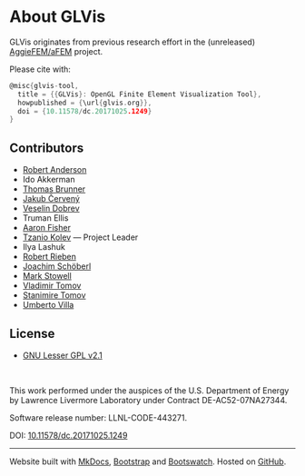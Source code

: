 # About GLVis

GLVis originates from previous research effort in the (unreleased) [AggieFEM/aFEM](http://www.math.tamu.edu/research/vigre/archive/2000c-Lazarov.html) project.

Please cite with:
```c
@misc{glvis-tool,
  title = {{GLVis}: OpenGL Finite Element Visualization Tool},
  howpublished = {\url{glvis.org}},
  doi = {10.11578/dc.20171025.1249}
}
```

## Contributors

- [Robert Anderson](http://people.llnl.gov/anderson110)
- Ido Akkerman
- [Thomas Brunner](http://people.llnl.gov/brunner6)
- [Jakub Červený](https://www.linkedin.com/in/jcerveny)
- [Veselin Dobrev](http://people.llnl.gov/dobrev1)
- Truman Ellis
- [Aaron Fisher](http://people.llnl.gov/fisher47)
- [Tzanio Kolev](http://people.llnl.gov/kolev1) &mdash; Project Leader
- Ilya Lashuk
- [Robert Rieben](http://people.llnl.gov/rieben1)
- [Joachim Schöberl](http://www.asc.tuwien.ac.at/~schoeberl/wiki/index.php/Joachim_Sch%C3%B6berl)
- [Mark Stowell](http://people.llnl.gov/stowell1)
- [Vladimir Tomov](http://people.llnl.gov/tomov2)
- [Stanimire Tomov](http://icl.cs.utk.edu/~tomov)
- [Umberto Villa](http://users.ices.utexas.edu/~uvilla/)

## License

- [GNU Lesser GPL v2.1](http://www.gnu.org/licenses/lgpl-2.1.html)


<br>

This work performed under the auspices of the U.S. Department of Energy
by Lawrence Livermore Laboratory under Contract DE-AC52-07NA27344.

Software release number: LLNL-CODE-443271.

DOI: [10.11578/dc.20171025.1249](https://www.osti.gov/doecode/biblio/1691)

----

Website built with [MkDocs](http://www.mkdocs.org/), [Bootstrap](http://getbootstrap.com/)
and [Bootswatch](http://bootswatch.com/). Hosted on [GitHub](http://github.com/glvis/).

